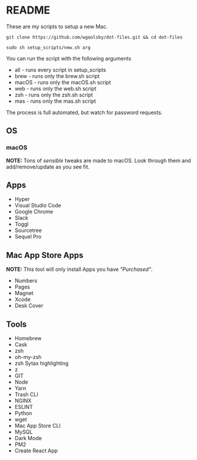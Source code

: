 # README

These are my scripts to setup a new Mac.

```
git clone https://github.com/wgoolsby/dot-files.git && cd dot-files

sudo sh setup_scripts/new.sh arg
```
You can run the script with the following arguments
* all - runs every script in setup_scripts
* brew - runs only the brew.sh script
* macOS - runs only the macOS.sh script
* web - runs only the web.sh script
* zsh - runs only the zsh.sh script
* mas - runs only the mas.sh script

The process is full automated, but watch for password requests.

## OS
### macOS

**NOTE:** Tons of *sensible* tweaks are made to macOS. Look through them and add/remove/update as you see fit.

## Apps
* Hyper
* Visual Studio Code
* Google Chrome
* Slack
* Toggl
* Sourcetree
* Sequel Pro

## Mac App Store Apps

**NOTE:** This tool will only install Apps you have *"Purchased"*.

* Numbers
* Pages
* Magnet
* Xcode
* Desk Cover

## Tools
* Homebrew 
* Cask
* zsh
* oh-my-zsh
* zsh Sytax highlighting
* z
* GIT
* Node
* Yarn
* Trash CLI
* NGINX
* ESLINT
* Python
* wget
* Mac App Store CLI
* MySQL
* Dark Mode
* PM2
* Create React App



